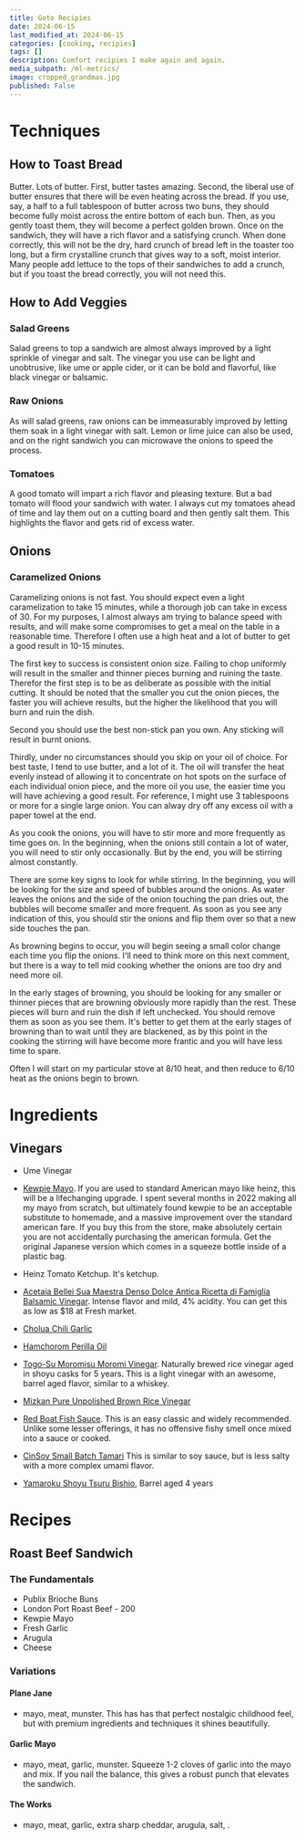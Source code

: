 ```yaml
---
title: Goto Recipies
date: 2024-06-15
last_modified_at: 2024-06-15
categories: [cooking, recipies]
tags: []
description: Comfort recipies I make again and again.
media_subpath: /ml-metrics/
image: cropped_grandmas.jpg
published: False
---
```


# Techniques
## How to Toast Bread
Butter. Lots of butter. First, butter tastes amazing. Second, the liberal use of butter ensures that there will be even heating across the bread. If you use, say, a half  to a full tablespoon of butter across two buns, they should become fully moist across the entire bottom of each bun. Then, as you gently toast them, they will become a perfect golden brown. Once on the sandwich, they will have a rich flavor and a satisfying crunch. When done correctly, this will not be the dry, hard crunch of bread left in the toaster too long, but a firm crystalline crunch that gives way to a soft, moist interior. Many people add lettuce to the tops of their sandwiches to add a crunch, but if you toast the bread correctly, you will not need this.

## How to Add Veggies
### Salad Greens
Salad greens to top a sandwich are almost always improved by a light sprinkle of vinegar and salt. The vinegar you use can be light and unobtrusive, like ume or apple cider, or it can be bold and flavorful, like black vinegar or balsamic.

### Raw Onions
As will salad greens, raw onions can be immeasurably improved by letting them soak in a light vinegar with salt. Lemon or lime juice can also be used, and on the right sandwich you can microwave the onions to speed the process.

### Tomatoes
A good tomato will impart a rich flavor and pleasing texture. But a bad tomato will flood your sandwich with water. I always cut my tomatoes ahead of time and lay them out on a cutting board and then gently salt them. This highlights the flavor and gets rid of excess water.

## Onions
### Caramelized Onions
Caramelizing onions is not fast. You should expect even a light caramelization to take 15 minutes, while a thorough job can take in excess of 30. For my purposes, I almost always am trying to balance speed with results, and will make some compromises to get a meal on the table in a reasonable time. Therefore I often use a high heat and a lot of butter to get a good result in 10-15 minutes. 

The first key to success is consistent onion size. Failing to chop uniformly will result in the smaller and thinner pieces burning and ruining the taste. Therefor the first step is to be as deliberate as possible with the initial cutting. It should be noted that the smaller you cut the onion pieces, the faster you will achieve results, but the higher the likelihood that you will burn and ruin the dish.

Second you should use the best non-stick pan you own. Any sticking will result in burnt onions. 

Thirdly, under no circumstances should you skip on your oil of choice. For best taste, I tend to use butter, and a lot of it. The oil will transfer the heat evenly instead of allowing it to concentrate on hot spots on the surface of each individual onion piece, and the more oil you use, the easier time you will have achieving a good result. For reference, I might use 3 tablespoons or more for a single large onion. You can alway dry off any excess oil with a paper towel at the end.

As you cook the onions, you will have to stir more and more frequently as time goes on. In the beginning, when the onions still contain a lot of water, you will need to stir only occasionally. But by the end, you will be stirring almost constantly.

There are some key signs to look for while stirring. In the beginning, you will be looking for the size and speed of bubbles around the onions. As water leaves the onions and the side of the onion touching the pan dries out, the bubbles will become smaller and more frequent. As soon as you see any indication of this, you should stir the onions and flip them over so that a new side touches the pan. 

As browning begins to occur, you will begin seeing a small color change each time you flip the onions. I'll need to think more on this next comment, but there is a way to tell mid cooking whether the onions are too dry and need more oil. 

In the early stages of browning, you should be looking for any smaller or thinner pieces that are browning obviously more rapidly than the rest. These pieces will burn and ruin the dish if left unchecked. You should remove them as soon as you see them. It's better to get them at the early stages of browning than to wait until they are blackened, as by this point in the cooking the stirring will have become more frantic and you will have less time to spare. 

Often I will start on my particular stove at 8/10 heat, and then reduce to 6/10 heat as the onions begin to brown. 

# Ingredients
## Vinegars
- Ume Vinegar 
- [Kewpie Mayo](https://www.kewpieshop.com/products/kewpie-mayonnaise-asian). If you are used to standard American mayo like heinz, this will be a lifechanging upgrade. I spent several months in 2022 making all my mayo from scratch, but ultimately found kewpie to be an acceptable substitute to homemade, and a massive improvement over the standard american fare. If you buy this from the store, make absolutely certain you are not accidentally purchasing the american formula. Get the original Japanese version which comes in a squeeze bottle inside of a plastic bag.
- Heinz Tomato Ketchup. It's ketchup. 
- [Acetaia Bellei Sua Maestra Denso Dolce Antica Ricetta di Famiglia Balsamic Vinegar](https://www.bellei.it/en/products/denso-dolce-of-modena/sua-maesta-denso-dolce). Intense flavor and mild, 4% acidity. You can get this as low as $18 at Fresh market.
- [Cholua Chili Garlic](https://www.amazon.com/Cholula-Chili-Garlic-Sauce-Ounce/dp/B07M882H5H)
- [Hamchorom Perilla Oil](https://megakfood.com/products/8809058821573)
- [Togo-Su Moromisu Moromi Vinegar](https://waimports.com/product/moromisu-moromi-vinegar/). Naturally brewed rice vinegar aged in shoyu casks for 5 years. This is a light vinegar with an awesome, barrel aged flavor, similar to a whiskey.
- [Mizkan Pure Unpolished Brown Rice Vinegar](https://www.amazon.com/Mizkan-Pure-Unpolished-brown-Vinegar/dp/B0017LJ0CU)

- [Red Boat Fish Sauce](https://www.amazon.com/Red-Boat-Premium-Fish-Sauce/dp/B00B617XK2). This is an easy classic and widely recommended. Unlike some lesser offerings, it has no offensive fishy smell once mixed into a sauce or cooked.
- [CinSoy Small Batch Tamari](https://shop.findlaymarket.org/products/cinsoy-small-batch-tamari)
This is similar to soy sauce, but is less salty with a more complex umami flavor.
- [Yamaroku Shoyu Tsuru Bishio](https://www.amazon.com/gp/product/B0036TFXY0), Barrel aged 4 years

# Recipes
## Roast Beef Sandwich
### The Fundamentals
- Publix Brioche Buns
- London Port Roast Beef - 200
- Kewpie Mayo
- Fresh Garlic
- Arugula
- Cheese

### Variations
#### Plane Jane
- mayo, meat, munster. 
This has has that perfect nostalgic childhood feel, but with premium ingredients and techniques it shines beautifully.

#### Garlic Mayo
- mayo, meat, garlic, munster.
Squeeze 1-2 cloves of garlic into the mayo and mix. If you nail the balance, this gives a robust punch that elevates the sandwich.

#### The Works
- mayo, meat, garlic, extra sharp cheddar, arugula, salt, .
